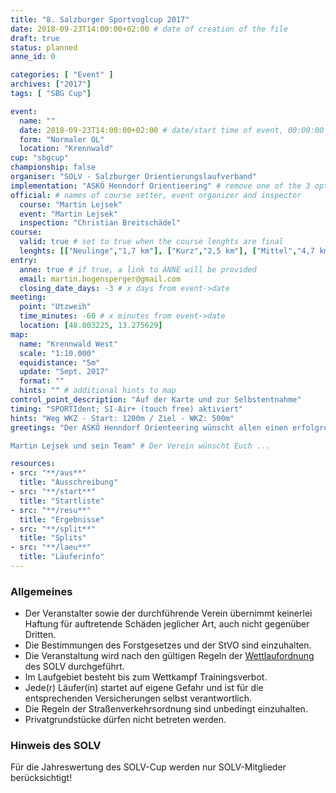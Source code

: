 ```yaml
---
title: "8. Salzburger Sportvoglcup 2017"
date: 2018-09-23T14:00:00+02:00 # date of creation of the file
draft: true
status: planned
anne_id: 0

categories: [ "Event" ]
archives: ["2017"]
tags: [ "SBG Cup"]

event:
  name: ""
  date: 2018-09-23T14:00:00+02:00 # date/start time of event, 00:00:00 if time not known
  form: "Normaler OL"
  location: "Krennwald"
cup: "sbgcup"
championship: false
organiser: "SOLV - Salzburger Orientierungslaufverband"
implementation: "ASKÖ Henndorf Orientieering" # remove one of the 3 options
official: # names of course setter, event organizer and inspector
  course: "Martin Lejsek"
  event: "Martin Lejsek"
  inspection: "Christian Breitschädel"
course:
  valid: true # set to true when the course lenghts are final
  lenghts: [["Neulinge","1,7 km"], ["Kurz","2,5 km"], ["Mittel","4,7 km"], ["Lang","6,3 km"]]
entry:
  anne: true # if true, a link to ANNE will be provided
  email: martin.bogensperger@gmail.com
  closing_date_days: -3 # x days from event->date
meeting:
  point: "Utzweih"
  time_minutes: -60 # x minutes from event->date
  location: [48.003225, 13.275629]
map:
  name: "Krennwald West"
  scale: "1:10.000"
  equidistance: "5m"
  update: "Sept. 2017"
  format: ""
  hints: "" # additional hints to map
control_point_description: "Auf der Karte und zur Selbstentnahme"
timing: "SPORTIdent; SI-Air+ (touch free) aktiviert"
hints: "Weg WKZ - Start: 1200m / Ziel - WKZ: 500m"
greetings: "Der ASKÖ Henndorf Orienteering wünscht allen einen erfolgreichen OL!

Martin Lejsek und sein Team" # Der Verein wünscht Euch ...

resources:
- src: "**/aus**"
  title: "Ausschreibung"
- src: "**/start**"
  title: "Startliste"
- src: "**/resu**"
  title: "Ergebnisse"
- src: "**/split**"
  title: "Splits"
- src: "**/laeu**"
  title: "Läuferinfo"
---
```


### Allgemeines

- Der Veranstalter sowie der durchführende Verein übernimmt keinerlei Haftung für auftretende Schäden jeglicher Art, auch nicht gegenüber Dritten.
- Die Bestimmungen des Forstgesetzes und der StVO sind einzuhalten.
- Die Veranstaltung wird nach den gültigen Regeln der [Wettlaufordnung](../../wettlaufordnung) des SOLV durchgeführt.
- Im Laufgebiet besteht bis zum Wettkampf Trainingsverbot.
- Jede\(r) Läufer(in) startet auf eigene Gefahr und ist für die entsprechenden Versicherungen selbst verantwortlich.
- Die Regeln der Straßenverkehrsordnung sind unbedingt einzuhalten.
- Privatgrundstücke dürfen nicht betreten werden.

### Hinweis des SOLV
Für die Jahreswertung des SOLV-Cup werden nur SOLV-Mitglieder berücksichtigt!